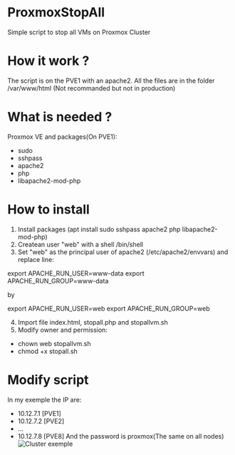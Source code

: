 # ProxmoxStopAll
Simple script to stop all VMs on Proxmox Cluster

# How it work ?
The script is on the PVE1 with an apache2. All the files are in the folder /var/www/html (Not recommanded but not in production)
# What is needed ?
Proxmox VE and packages(On PVE1):
- sudo
- sshpass
- apache2
- php 
- libapache2-mod-php
# How to install
1. Install packages (apt install sudo sshpass apache2 php libapache2-mod-php)
2. Createan user "web" with a shell /bin/shell
3. Set "web" as the principal user of apache2 (/etc/apache2/envvars) and replace line:

export APACHE_RUN_USER=www-data
export APACHE_RUN_GROUP=www-data

by

export APACHE_RUN_USER=web
export APACHE_RUN_GROUP=web

4. Import file index.html, stopall.php and stopallvm.sh
5. Modify owner and permission:
- chown web stopallvm.sh
- chmod +x stopall.sh
# Modify script
In my exemple the IP are:
- 10.12.7.1 [PVE1]
- 10.12.7.2 [PVE2]
- ...
- 10.12.7.8 [PVE8]
And the password is proxmox(The same on all nodes)
![Cluster exemple](/images/cluster.png)
